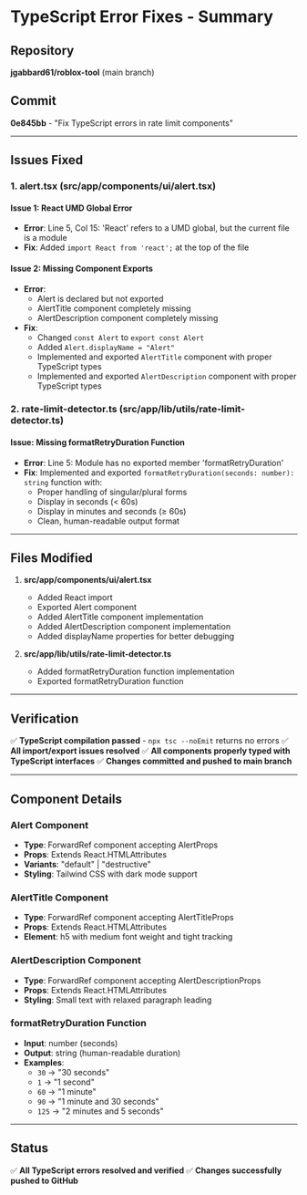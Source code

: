 # TypeScript Error Fixes - Summary

## Repository
**jgabbard61/roblox-tool** (main branch)

## Commit
**0e845bb** - "Fix TypeScript errors in rate limit components"

---

## Issues Fixed

### 1. **alert.tsx** (src/app/components/ui/alert.tsx)

#### Issue 1: React UMD Global Error
- **Error**: Line 5, Col 15: 'React' refers to a UMD global, but the current file is a module
- **Fix**: Added `import React from 'react';` at the top of the file

#### Issue 2: Missing Component Exports
- **Error**: 
  - Alert is declared but not exported
  - AlertTitle component completely missing
  - AlertDescription component completely missing
- **Fix**: 
  - Changed `const Alert` to `export const Alert`
  - Added `Alert.displayName = "Alert"`
  - Implemented and exported `AlertTitle` component with proper TypeScript types
  - Implemented and exported `AlertDescription` component with proper TypeScript types

### 2. **rate-limit-detector.ts** (src/app/lib/utils/rate-limit-detector.ts)

#### Issue: Missing formatRetryDuration Function
- **Error**: Line 5: Module has no exported member 'formatRetryDuration'
- **Fix**: Implemented and exported `formatRetryDuration(seconds: number): string` function with:
  - Proper handling of singular/plural forms
  - Display in seconds (< 60s)
  - Display in minutes and seconds (≥ 60s)
  - Clean, human-readable output format

---

## Files Modified

1. **src/app/components/ui/alert.tsx**
   - Added React import
   - Exported Alert component
   - Added AlertTitle component implementation
   - Added AlertDescription component implementation
   - Added displayName properties for better debugging

2. **src/app/lib/utils/rate-limit-detector.ts**
   - Added formatRetryDuration function implementation
   - Exported formatRetryDuration function

---

## Verification

✅ **TypeScript compilation passed** - `npx tsc --noEmit` returns no errors
✅ **All import/export issues resolved**
✅ **All components properly typed with TypeScript interfaces**
✅ **Changes committed and pushed to main branch**

---

## Component Details

### Alert Component
- **Type**: ForwardRef component accepting AlertProps
- **Props**: Extends React.HTMLAttributes<HTMLDivElement>
- **Variants**: "default" | "destructive"
- **Styling**: Tailwind CSS with dark mode support

### AlertTitle Component
- **Type**: ForwardRef component accepting AlertTitleProps
- **Props**: Extends React.HTMLAttributes<HTMLHeadingElement>
- **Element**: h5 with medium font weight and tight tracking

### AlertDescription Component
- **Type**: ForwardRef component accepting AlertDescriptionProps
- **Props**: Extends React.HTMLAttributes<HTMLDivElement>
- **Styling**: Small text with relaxed paragraph leading

### formatRetryDuration Function
- **Input**: number (seconds)
- **Output**: string (human-readable duration)
- **Examples**:
  - `30` → "30 seconds"
  - `1` → "1 second"
  - `60` → "1 minute"
  - `90` → "1 minute and 30 seconds"
  - `125` → "2 minutes and 5 seconds"

---

## Status
✅ **All TypeScript errors resolved and verified**
✅ **Changes successfully pushed to GitHub**
